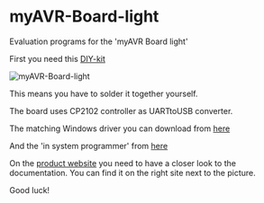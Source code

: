 myAVR-Board-light
=================

Evaluation programs for the 'myAVR Board light'

First you need this [DIY-kit](http://shop.myavr.de/index.php?sp=article.sp.php&artID=200084)

![myAVR-Board-light](https://dl.dropboxusercontent.com/u/16995368/P1000334.JPG)

This means you have to solder it together yourself.

The board uses CP2102 controller as UARTtoUSB converter.

The matching Windows driver you can download from [here](http://shop.myavr.de/index.php?ws=download_file.ws.php&dlid=46&filename=treiber/tool_usb-treiber-myavr-board-v6.6.1.zip)

And the 'in system programmer' from [here](http://shop.myavr.de/index.php?ws=download_file.ws.php&dlid=112&filename=software/tool_myAVR-ProgTool-V139-b2236_en_de.zip) 

On the [product website](http://shop.myavr.de/index.php?sp=article.sp.php&artID=200084) you need to have a closer look to the documentation.
You can find it on the right site next to the picture.

Good luck! 

